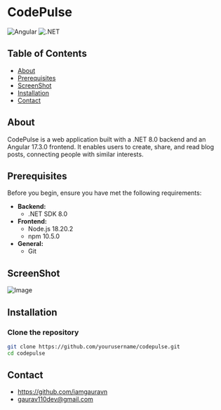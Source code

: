 # CodePulse

![Angular](https://github.com/iamgauravn/codepluse/assets/80909649/cc87a928-d6d2-4c47-8bab-0fd3d247ef70)
![.NET](https://github.com/iamgauravn/codepluse/assets/80909649/26b67e7e-8fc6-4db6-80d3-d462caddccab)
  
## Table of Contents

- [About](#about)
- [Prerequisites](#prerequisites)
- [ScreenShot](#screenshot)
- [Installation](#installation)
- [Contact](#contact)

## About

CodePulse is a web application built with a .NET 8.0 backend and an Angular 17.3.0 frontend. It enables users to create, share, and read blog posts, connecting people with similar interests.

## Prerequisites

Before you begin, ensure you have met the following requirements:

- **Backend:**
  - .NET SDK 8.0
- **Frontend:**
  - Node.js 18.20.2
  - npm 10.5.0
- **General:**
  - Git

## ScreenShot

![Image](https://github.com/iamgauravn/codepluse/assets/80909649/e69e929a-f5ad-49bf-8c29-f68fb7f508eb)


## Installation

### Clone the repository

```bash
git clone https://github.com/yourusername/codepulse.git
cd codepulse
```

## Contact

   - https://github.com/iamgauravn
   - gaurav110dev@gmail.com

